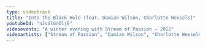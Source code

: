 ```yaml
---
type: videotrack
title: "Into the Black Hole (feat. Damian Wilson, Charlotte Wessels)"
youtubeId: "nJvGlGnOljE"
videoevents: "A winter evening with Stream of Passion — 2012"
videoartists: ["Stream of Passion", "Damian Wilson", "Charlotte Wessels"]
---
```

